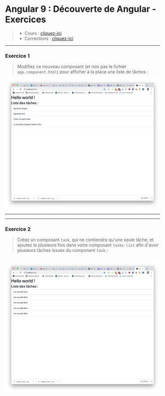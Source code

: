 # Angular 9 : Découverte de Angular - Exercices
> - Cours : [cliquez-ici](01.md)
> - Corrections : [cliquez-ici](corrections.md)

---
### Exercice 1
> Modifiez ce nouveau composant (et non pas le fichier `app.component.html`) pour afficher à la place une liste de tâches :

![Tasks](img/tasksulli.png)

--- 

---
### Exercice 2
> Créez un composant `task`, qui ne contiendra qu'une seule tâche, et ajoutez le plusieurs fois dans votre composant `tasks-list` afin d'avoir plusieurs tâches issues du component `task` :

![](img/new-taskslist.png)
---